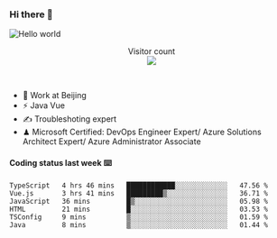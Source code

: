 ### Hi there 👋

<img src="https://raw.githubusercontent.com/sagar-viradiya/sagar-viradiya/master/resources/banner.png" alt="Hello world">
<p align="center"> 
  Visitor count<br/>
  <img src="https://profile-counter.glitch.me/youszoe/count.svg" />
</p>
<br/>

- 🍻 Work at Beijing 
- ⚡ Java Vue
- ✍️ Troubleshoting expert
- ♟  Microsoft Certified: DevOps Engineer Expert/ Azure Solutions Architect Expert/ Azure Administrator Associate

#### Coding status last week ⌨️

<!--START_SECTION:waka-->

```text
TypeScript   4 hrs 46 mins   ████████████░░░░░░░░░░░░░   47.56 %
Vue.js       3 hrs 41 mins   █████████▒░░░░░░░░░░░░░░░   36.71 %
JavaScript   36 mins         █▒░░░░░░░░░░░░░░░░░░░░░░░   05.98 %
HTML         21 mins         █░░░░░░░░░░░░░░░░░░░░░░░░   03.53 %
TSConfig     9 mins          ▒░░░░░░░░░░░░░░░░░░░░░░░░   01.59 %
Java         8 mins          ▒░░░░░░░░░░░░░░░░░░░░░░░░   01.44 %
```

<!--END_SECTION:waka-->

<br/>
<center><img src="http://ghchart.rshah.org/409ba5/yousazoe" alt="" /></center>


